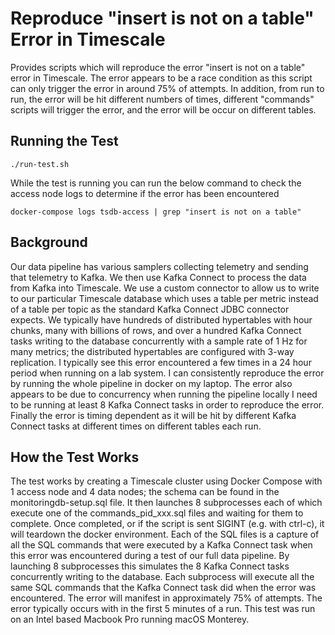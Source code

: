 # Reproduce "insert is not on a table" Error in Timescale
Provides scripts which will reproduce the error "insert is not on a table" error in Timescale.  The error appears to be a race condition as this script can only trigger the error in around 75% of attempts.  In addition, from run to run, the error will be hit different numbers of times, different "commands" scripts will trigger the error, and the error will be occur on different tables.

## Running the Test
```
./run-test.sh
```
While the test is running you can run the below command to check the access node logs to determine if the error has been encountered
```
docker-compose logs tsdb-access | grep "insert is not on a table"
```

## Background
Our data pipeline has various samplers collecting telemetry and sending that telemetry to Kafka.  We then use Kafka Connect to process the data from Kafka into Timescale.  We use a custom connector to allow us to write to our particular Timescale database which uses a table per metric instead of a table per topic as the standard Kafka Connect JDBC connector expects.  We typically have hundreds of distributed hypertables with hour chunks, many with billions of rows, and over a hundred Kafka Connect tasks writing to the database concurrently with a sample rate of 1 Hz for many metrics; the distributed hypertables are configured with 3-way replication.  I typically see this error encountered a few times in a 24 hour period when running on a lab system.  I can consistently reproduce the error by running the whole pipeline in docker on my laptop.  The error also appears to be due to concurrency when running the pipeline locally I need to be running at least 8 Kafka Connect tasks in order to reproduce the error.  Finally the error is timing dependent as it will be hit by different Kafka Connect tasks at different times on different tables each run.

## How the Test Works
The test works by creating a Timescale cluster using Docker Compose with 1 access node and 4 data nodes; the schema can be found in the monitoringdb-setup.sql file.  It then launches 8 subprocesses each of which execute one of the commands_pid_xxx.sql files and waiting for them to complete.  Once completed, or if the script is sent SIGINT (e.g. with ctrl-c), it will teardown the docker environment.  Each of the SQL files is a capture of all the SQL commands that were executed by a Kafka Connect task when this error was encountered during a test of our full data pipeline.  By launching 8 subprocesses this simulates the 8 Kafka Connect tasks concurrently writing to the database.  Each subprocess will execute all the same SQL commands that the Kafka Connect task did when the error was encountered.  The error will manifest in approximately 75% of attempts. The error typically occurs with in the first 5 minutes of a run.  This test was run on an Intel based Macbook Pro running macOS Monterey.